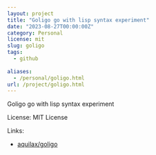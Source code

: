 ```yaml
---
layout: project
title: "Goligo go with lisp syntax experiment"
date: "2023-08-27T00:00:00Z"
category: Personal
license: mit
slug: goligo
tags:
  - github
  
aliases:
  - /personal/goligo.html
url: /project/goligo.html
---
```


Goligo go with lisp syntax experiment

License: MIT License

Links:

* [aquilax/goligo](https://github.com/aquilax/goligo)
